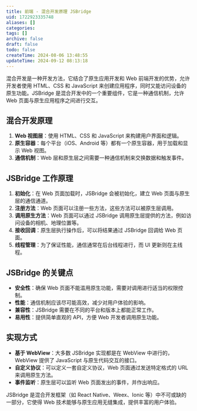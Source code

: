```yaml
---
title: 前端 - 混合开发原理 JSBridge
uid: 1722923335748
aliases: []
categories: 
tags: []
archive: false
draft: false
todo: false
createTime: 2024-08-06 13:48:55
updateTime: 2024-09-12 08:13:18
---
```


混合开发是一种开发方法，它结合了原生应用开发和 Web 前端开发的优势，允许开发者使用 HTML、CSS 和 JavaScript 来创建应用程序，同时又能访问设备的原生功能。JSBridge 是混合开发中的一个重要组件，它是一种通信机制，允许 Web 页面与原生应用程序之间进行交互。

## 混合开发原理

1. **Web 视图层**：使用 HTML、CSS 和 JavaScript 来构建用户界面和逻辑。
2. **原生容器**：每个平台（iOS、Android 等）都有一个原生容器，用于加载和显示 Web 视图。
3. **通信机制**：Web 层和原生层之间需要一种通信机制来交换数据和触发事件。

## JSBridge 工作原理

1. **初始化**：在 Web 页面加载时，JSBridge 会被初始化，建立 Web 页面与原生层的通信通道。
2. **注册方法**：Web 页面可以注册一些方法，这些方法可以被原生层调用。
3. **调用原生方法**：Web 页面可以通过 JSBridge 调用原生层提供的方法，例如访问设备的相机、地理位置等。
4. **接收回调**：原生层执行操作后，可以将结果通过 JSBridge 回调给 Web 页面。
5. **线程管理**：为了保证性能，通信通常在后台线程进行，而 UI 更新则在主线程。

## JSBridge 的关键点

- **安全性**：确保 Web 页面不能滥用原生功能，需要对调用进行适当的权限控制。
- **性能**：通信机制应该尽可能高效，减少对用户体验的影响。
- **兼容性**：JSBridge 需要在不同的平台和版本上都能正常工作。
- **易用性**：提供简单直观的 API，方便 Web 开发者调用原生功能。

## 实现方式

- **基于 WebView**：大多数 JSBridge 实现都是在 WebView 中进行的，WebView 提供了 JavaScript 与原生代码交互的接口。
- **自定义协议**：可以定义一套自定义协议，Web 页面通过发送特定格式的 URL 来调用原生方法。
- **事件监听**：原生层可以监听 Web 页面发出的事件，并作出响应。

JSBridge 是混合开发框架（如 React Native、Weex、Ionic 等）中不可或缺的一部分，它使得 Web 技术能够与原生应用无缝集成，提供丰富的用户体验。
